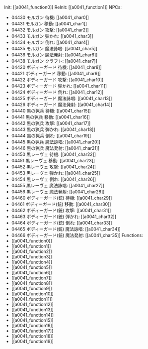 Init: [[a0041_function0]]
ReInit: [[a0041_function1]]
NPCs:
- 04430 モルガン 待機: [[a0041_char0]]
- 04431 モルガン 移動: [[a0041_char1]]
- 04432 モルガン 攻撃: [[a0041_char2]]
- 04433 モルガン 弾かれ: [[a0041_char3]]
- 04434 モルガン 倒れ: [[a0041_char4]]
- 04435 モルガン 魔法詠唱: [[a0041_char5]]
- 04436 モルガン 魔法発射: [[a0041_char6]]
- 04438 モルガン クラフト: [[a0041_char7]]
- 04420 ボディーガード 待機: [[a0041_char8]]
- 04421 ボディーガード 移動: [[a0041_char9]]
- 04422 ボディーガード 攻撃: [[a0041_char10]]
- 04423 ボディーガード 弾かれ: [[a0041_char11]]
- 04424 ボディーガード 倒れ: [[a0041_char12]]
- 04425 ボディーガード 魔法詠唱: [[a0041_char13]]
- 04426 ボディーガード 魔法発射: [[a0041_char14]]
- 04440 黒の猟兵 待機: [[a0041_char15]]
- 04441 黒の猟兵 移動: [[a0041_char16]]
- 04442 黒の猟兵 攻撃: [[a0041_char17]]
- 04443 黒の猟兵 弾かれ: [[a0041_char18]]
- 04444 黒の猟兵 倒れ: [[a0041_char19]]
- 04445 黒の猟兵 魔法詠唱: [[a0041_char20]]
- 04446 黒の猟兵 魔法発射: [[a0041_char21]]
- 04450 黒レーヴェ 待機: [[a0041_char22]]
- 04451 黒レーヴェ 移動: [[a0041_char23]]
- 04452 黒レーヴェ 攻撃: [[a0041_char24]]
- 04453 黒レーヴェ 弾かれ: [[a0041_char25]]
- 04454 黒レーヴェ 倒れ: [[a0041_char26]]
- 04455 黒レーヴェ 魔法詠唱: [[a0041_char27]]
- 04456 黒レーヴェ 魔法発射: [[a0041_char28]]
- 04460 ボディーガード(銃) 待機: [[a0041_char29]]
- 04461 ボディーガード(銃) 移動: [[a0041_char30]]
- 04462 ボディーガード(銃) 攻撃: [[a0041_char31]]
- 04463 ボディーガード(銃) 弾かれ: [[a0041_char32]]
- 04464 ボディーガード(銃) 倒れ: [[a0041_char33]]
- 04465 ボディーガード(銃) 魔法詠唱: [[a0041_char34]]
- 04466 ボディーガード(銃) 魔法発射: [[a0041_char35]]
Functions:
- [[a0041_function0]]
- [[a0041_function1]]
- [[a0041_function2]]
- [[a0041_function3]]
- [[a0041_function4]]
- [[a0041_function5]]
- [[a0041_function6]]
- [[a0041_function7]]
- [[a0041_function8]]
- [[a0041_function9]]
- [[a0041_function10]]
- [[a0041_function11]]
- [[a0041_function12]]
- [[a0041_function13]]
- [[a0041_function14]]
- [[a0041_function15]]
- [[a0041_function16]]
- [[a0041_function17]]
- [[a0041_function18]]
- [[a0041_function19]]
